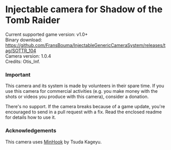 Injectable camera for Shadow of the Tomb Raider
============================

Current supported game version: v1.0+  
Binary download: https://github.com/FransBouma/InjectableGenericCameraSystem/releases/tag/SOTTR_104  
Camera version: 1.0.4  
Credits: Otis_Inf.  

### Important
This camera and its system is made by volunteers in their spare time. If you use this camera for commercial activities 
(e.g. you make money with the shots or videos you produce with this camera), consider a donation. 

There's no support. If the camera breaks because of a game update, you're encouraged to send in a pull request with a fix.
Read the enclosed readme for details how to use it. 

### Acknowledgements
This camera uses [MinHook](https://github.com/TsudaKageyu/minhook) by Tsuda Kageyu.
